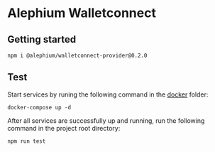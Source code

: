 # Alephium Walletconnect

## Getting started

```
npm i @alephium/walletconnect-provider@0.2.0
```

## Test

Start services by runing the following command in the [docker](docker/) folder:

```
docker-compose up -d
```

After all services are successfully up and running, run the following
command in the project root directory:

```
npm run test
```

